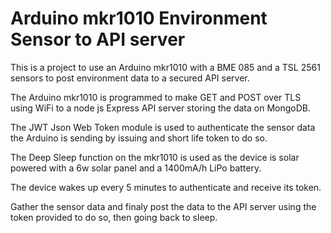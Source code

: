 # Arduino mkr1010 Environment Sensor to API server
This is a project to use an Arduino mkr1010 with a BME 085 and a TSL 2561 sensors to post environment data to a secured API server.

The Arduino mkr1010 is programmed to make GET and POST over TLS using WiFi to a node js Express API server storing the data on MongoDB.

The JWT Json Web Token module is used to authenticate the sensor data the Arduino is sending by issuing and short life token to do so.

The Deep Sleep function on the mkr1010 is used as the device is solar powered with a 6w solar panel and a 1400mA/h LiPo battery.

The device wakes up every 5 minutes to authenticate and receive its token.

Gather the sensor data and finaly post the data to the API server using the token provided to do so, then going back to sleep.
